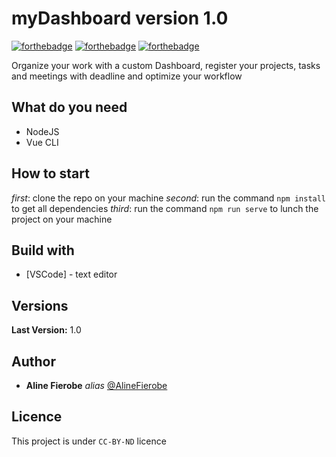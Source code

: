 # myDashboard version 1.0

[![forthebadge](https://forthebadge.com/images/badges/built-by-developers.svg)](http://forthebadge.com) [![forthebadge](https://forthebadge.com/images/badges/cc-by-nd.svg)](http://forthebadge.com) [![forthebadge](https://forthebadge.com/images/badges/made-with-vue.svg)](http://forthebadge.com)

Organize your work with a custom Dashboard, register your projects, tasks and meetings with deadline and optimize your workflow

## What do you need

- NodeJS
- Vue CLI

## How to start

_first_: clone the repo on your machine
_second_: run the command `npm install` to get all dependencies
_third_: run the command `npm run serve` to lunch the project on your machine

## Build with

- [VSCode] - text editor

## Versions

**Last Version:** 1.0

## Author

- **Aline Fierobe** _alias_ [@AlineFierobe](https://github.com/AlineFierobe)

## Licence

This project is under `CC-BY-ND` licence
